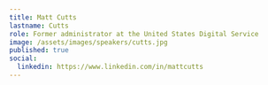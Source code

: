 ```yaml
---
title: Matt Cutts
lastname: Cutts
role: Former administrator at the United States Digital Service
image: /assets/images/speakers/cutts.jpg
published: true
social:
  linkedin: https://www.linkedin.com/in/mattcutts
---
```


